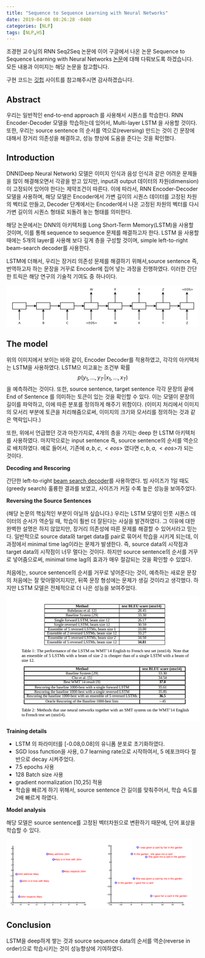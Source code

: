 ```yaml
---
title: "Sequence to Sequence Learning with Neural Networks"
date: 2019-04-06 08:26:28 -0400
categories: [NLP]
tags: [NLP,HS]
---
```


조경현 교수님의 RNN Seq2Seq 논문에 이어 구글에서 나온 논문 Sequence to Sequence Learning with Neural Networks [논문](https://arxiv.org/abs/1409.3215)에 대해 다뤄보도록 하겠습니다. 모든 내용과 이미지는 해당 논문을 참고합니다.

구현 코드는 [깃헙](https://github.com/hskimim/Natural_language_Processing_self_study/blob/master/RNN_Seq2Seq) 사이트를 참고해주시면 감사하겠습니다.

## Abstract

우리는 일반적인 end-to-end approach 를 사용해서 시퀀스를 학습한다. RNN Encoder-Decoder 모델을 학습하는데 있어서, Multi-layer LSTM 을 사용할 것이다. 또한, 우리는 source sentence 의 순서를 역으로(reversing) 만드는 것이 긴 문장에 대해서 장거리 의존성을 해결하고, 성능 향상에 도움을 준다는 것을 확인했다.

## Introduction

DNN(Deep Neural Network) 모델은 이미지 인식과 음성 인식과 같은 어려운 문제들을 많이 해결해오면서 각광을 받고 있지만, input과 output 데이터의 차원(dimension)이 고정되어 있어야 한다는 제약조건이 따른다. 이에 따라서, RNN Encoder-Decoder 모델을 사용하며, 해당 모델은 Encoder에서 가변 길이의 시퀀스 데이터를 고정된 차원의 벡터로 만들고, Decoder 단계에서는 Encoder에서 나온 고정된 차원의 벡터를 다시 가변 길이의 시퀀스 형태로 되돌려 놓는 형태를 의미한다.

해당 논문에서는 DNN의 아키텍처를 Long Short-Term Memory(LSTM)을 사용할 것이며, 이를 통해 sequence to sequence 문제를 해결하고자 한다. LSTM 을 사용할 때에는 5개의 layer를 사용해 보다 깊게 층을 구성할 것이며, simple left-to-right beam-search decoder를 사용한다.

LSTM에 더해서, 우리는 장거리 의존성 문제를 해결하기 위해서,source sentence 즉, 번역하고자 하는 문장을 거꾸로 Encoder에 집어 넣는 과정을 진행하였다. 이러한 간단한 트릭은 해당 연구의 기술적 기여도 중 하나이다.

<img src = "/images/post_img/markdown-img-paste-20190407170708313.png">

## The model

위의 이미지에서 보이는 바와 같이, Encoder Decoder를 적용하였고, 각각의 아키텍처는 LSTM을 사용하였다. LSTM으 미고표는 조건부 확률
$$p(y_{1},...,y_{T'}|x_{1},...,x_{T})$$ 을 예측하려는 것이다. 또한, source sentence, target sentence 각각 문장의 끝에 End of Sentence 를 의미하는 <EOS> 토큰이 있는 것을 확인할 수 있다. 이는 모델이 문장의 길이를 파악하고, 이에 따른 분포를 정의하게 해주기 위함이다. (이미지 처리에서 이미지의 모서리 부분에 <PAD> 토큰을 처리해줌으로써, 이미지의 크기와 모서리를 정의하는 것과 같은 맥락입니다.)

또한, 위에서 언급했던 것과 마찬가지로, 4개의 층을 가지는 deep 한 LSTM 아키텍처를 사용하였다. 마지막으로는 input sentence 즉, source sentence의 순서를 역순으로 배치하였다. 예로 들어서, 기존에 $a,b,c,<eos>$ 였다면 $c,b,a,<eos>$가 되는 것이다.

**Decoding and Rescoring**

간단한 left-to-right [beam search decoder](https://machinelearningmastery.com/beam-search-decoder-natural-language-processing/)를 사용하였다. 빔 사이즈가 1일 때도(greedy search) 훌륭한 결과를 보였고, 사이즈가 커질 수록 높은 성능을 보여주었다.

**Reversing the Source Sentences**

(해당 논문의 핵심적인 부분이 아닐까 싶습니다.)
우리는 LSTM 모델이 인풋 시퀀스 데이터의 순서가 역순일 때, 학습이 훨씬 더 잘된다는 사실을 발견하였다. 그 이유에 대한 완벽한 설명은 하지 않았지만, 장거리 의존성에 따른 문제를 해결할 수 있어서라고 믿는다. 일반적으로 source data와 target data를 pair로 묶어서 학습을 시키게 되는데, 이 과정에서 minimal time lag이라는 문제가 발생한다. 즉, source data의 시작점과 target data의 시작점이 너무 멀다는 것이다. 하지만 source sentence의 순서를 거꾸로 넣어줌으로써, minimal time lag의 효과가 매우 절감되는 것을 확인할 수 있었다.

처음에는, source sentence의 순서를 거꾸로 넣어준다는 것이, 예측하는 새로운 문장의 처음에는 잘 맞아떨어지지만, 뒤쪽 문장 형성에는 문제가 생길 것이라고 생각했다. 하지만 LSTM 모델은 전체적으로 더 나은 성능을 보여주었다.

<img src = "images/post_img/markdown-img-paste-20190407175609130.png">

**Training details**

- LSTM 의 파라미터를 [-0.08,0.08]의 유니폼 분포로 초기화하였다.
- SGD loss function을 사용, 0.7 learning rate으로 시작하여서, 5 에포크마다 절반으로 decay 시켜주었다.
- 7.5 epochs 사용
- 128 Batch size 사용
- gradient normalization [10,25] 적용
- 학습을 빠르게 하기 위해서, source sentence 간 길이를 맞춰주어서, 학습 속도를 2배 빠르게 하였다.

**Model analysis**

해당 모델은 source sentence를 고정된 벡터차원으로 변환하기 때문에, 단어 표상을 학습할 수 있다.

<img src = 'images/post_img/markdown-img-paste-20190407175957982.png'>


## Conclusion

LSTM을 deep하게 쌓는 것과 source sequence data의 순서를 역순(reverse in order)으로 학습시키는 것이 성능향상에 기여하였다.
